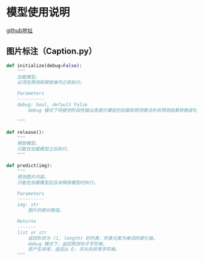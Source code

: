 # 模型使用说明

[github地址](https://github.com/Lame-Unicorn/Models)

## 图片标注（Caption.py）

~~~python
def initialize(debug=False):
    """
    加载模型。
    必须在预测和释放操作之前执行。

    Parameters
    ----------
    debug: bool, default False
        debug 模式下将提供阶段性输出来提示模型的加载和预测情况并将预测结果转换成句子。

    """
~~~

```python
def release():
    """
    释放模型。
    只能在加载模型之后执行。
    """
```

```python
def predict(img):
    """
    预测图片内容。
    只能在加载模型后且未释放模型时执行。

    Parameters
    ----------
    img: str
        图片的绝对路径。

    Returns
    -------
    list or str
        返回形状为 (1, length) 的列表，列表元素为单词的索引值。
        debug 模式下，返回预测句子字符串。
        若产生异常，返回以 E: 开头的异常字符串。
    """
```

